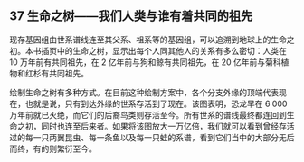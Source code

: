 ## 37 生命之树——我们人类与谁有着共同的祖先

现存基因组由世系谱线连至其父系、祖系等的基因组，可以追溯到地球上的生命之初。本书插页中的生命之树，显示出每个人同其他人的关系有多么密切：人类在 10 万年前有共同祖先，在 2 亿年前与狗和鲸有共同祖先，在 20 亿年前与菊科植物和红杉有共同祖先。

绘制生命之树有多种方式。在目前这种绘制方案中，各个分支外缘的顶端代表现在，也就是说，只有到达外缘的世系存活到了现在。该图表明，恐龙早在 6 000 万年前就已灭绝，而它们的后裔鸟类则存活至今。所有世系的谱线最终都连回到生命之初，同时也连至后来者。如果将该图放大一万亿倍，我们就可以看到曾经存活过的每一只两翼昆虫、每一条鱼以及每一只蛙的系谱，看到它们当中的大部分无后而终，有的则繁衍至今。


